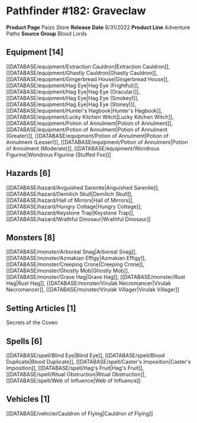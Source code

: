 ﻿---
id: '143'
name: Pathfinder 182. Graveclaw
rarity: Common
rus_type_level: null
source: null
trait: null
type: Source

---
# Pathfinder #182: Graveclaw

**Product Page** Paizo Store
**Release Date** 8/31/2022
**Product Line** Adventure Paths
**Source Group** Blood Lords

## Equipment [14]

[[DATABASE/equipment/Extraction Cauldron|Extraction Cauldron]], [[DATABASE/equipment/Ghastly Cauldron|Ghastly Cauldron]], [[DATABASE/equipment/Gingerbread House|Gingerbread House]], [[DATABASE/equipment/Hag Eye|Hag Eye (Frightful)]], [[DATABASE/equipment/Hag Eye|Hag Eye (Oracular)]], [[DATABASE/equipment/Hag Eye|Hag Eye (Smokey)]], [[DATABASE/equipment/Hag Eye|Hag Eye (Stoney)]], [[DATABASE/equipment/Hunter's Hagbook|Hunter's Hagbook]], [[DATABASE/equipment/Lucky Kitchen Witch|Lucky Kitchen Witch]], [[DATABASE/equipment/Potion of Annulment|Potion of Annulment]], [[DATABASE/equipment/Potion of Annulment|Potion of Annulment (Greater)]], [[DATABASE/equipment/Potion of Annulment|Potion of Annulment (Lesser)]], [[DATABASE/equipment/Potion of Annulment|Potion of Annulment (Moderate)]], [[DATABASE/equipment/Wondrous Figurine|Wondrous Figurine (Stuffed Fox)]]

## Hazards [6]

[[DATABASE/hazard/Anguished Sarenite|Anguished Sarenite]], [[DATABASE/hazard/Demilich Skull|Demilich Skull]], [[DATABASE/hazard/Hall of Mirrors|Hall of Mirrors]], [[DATABASE/hazard/Hungry Cottage|Hungry Cottage]], [[DATABASE/hazard/Keystone Trap|Keystone Trap]], [[DATABASE/hazard/Wrathful Dinosaur|Wrathful Dinosaur]]

## Monsters [8]

[[DATABASE/monster/Arboreal Snag|Arboreal Snag]], [[DATABASE/monster/Azmakian Effigy|Azmakian Effigy]], [[DATABASE/monster/Creeping Crone|Creeping Crone]], [[DATABASE/monster/Ghostly Mob|Ghostly Mob]], [[DATABASE/monster/Grave Hag|Grave Hag]], [[DATABASE/monster/Rust Hag|Rust Hag]], [[DATABASE/monster/Virulak Necromancer|Virulak Necromancer]], [[DATABASE/monster/Virulak Villager|Virulak Villager]]

## Setting Articles [1]

Secrets of the Coven

## Spells [6]

[[DATABASE/spell/Blind Eye|Blind Eye]], [[DATABASE/spell/Blood Duplicate|Blood Duplicate]], [[DATABASE/spell/Caster's Imposition|Caster's Imposition]], [[DATABASE/spell/Hag's Fruit|Hag's Fruit]], [[DATABASE/spell/Ritual Obstruction|Ritual Obstruction]], [[DATABASE/spell/Web of Influence|Web of Influence]]

## Vehicles [1]

[[DATABASE/vehicle/Cauldron of Flying|Cauldron of Flying]]